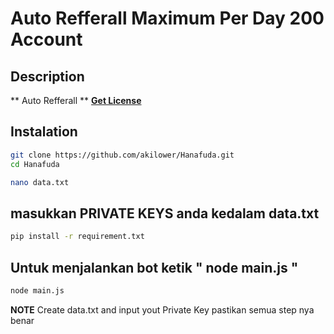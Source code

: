 # Auto Refferall Maximum Per Day 200 Account

## Description 
** Auto Refferall ** 
[**Get License**](https://t.me/Laporan_Sayang_bot)

## Instalation
```bash
git clone https://github.com/akilower/Hanafuda.git
cd Hanafuda
```
```bash
nano data.txt
```
## masukkan PRIVATE KEYS anda kedalam data.txt

```bash
pip install -r requirement.txt
```
## Untuk menjalankan bot ketik " node main.js "
```bash
node main.js
```
**NOTE**
Create data.txt and input yout Private Key 
pastikan semua step nya benar


